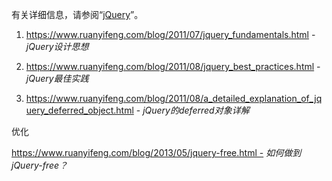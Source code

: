 有关详细信息，请参阅“[jQuery](开发框架/README.md#jqueryjs)”。

1. https://www.ruanyifeng.com/blog/2011/07/jquery_fundamentals.html - *jQuery设计思想*

2. https://www.ruanyifeng.com/blog/2011/08/jquery_best_practices.html - *jQuery最佳实践*

3. https://www.ruanyifeng.com/blog/2011/08/a_detailed_explanation_of_jquery_deferred_object.html - *jQuery的deferred对象详解*



优化

https://www.ruanyifeng.com/blog/2013/05/jquery-free.html - *如何做到 jQuery-free？*
